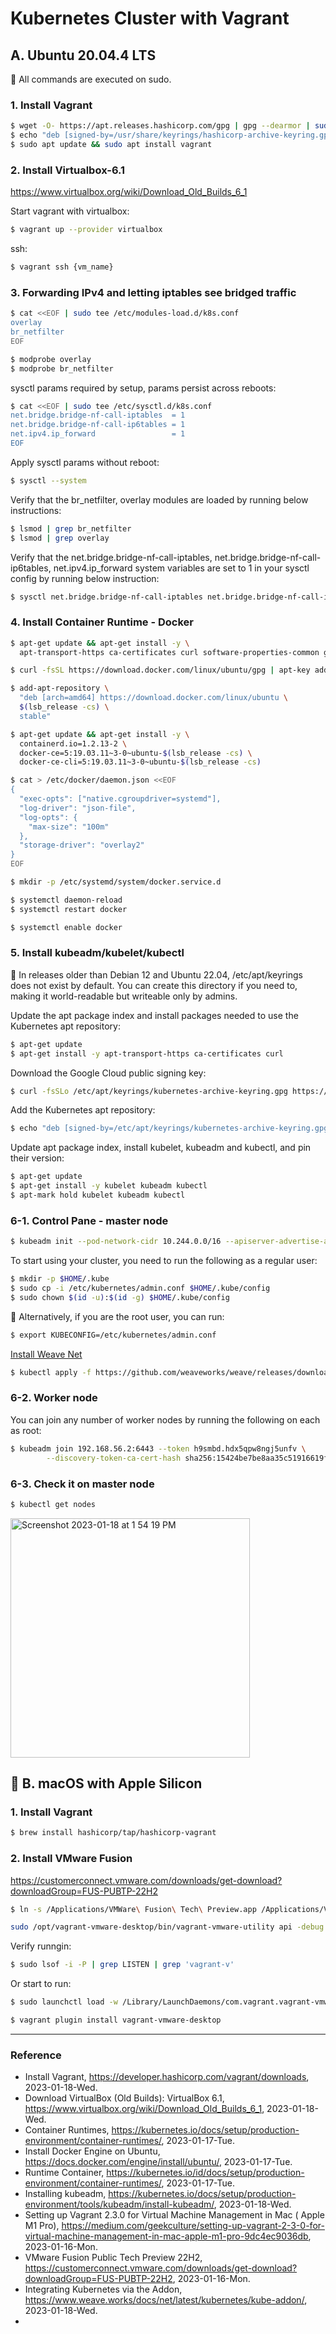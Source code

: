 # Kubernetes Cluster with Vagrant

## A. Ubuntu 20.04.4 LTS

:key: All commands are executed on sudo.

### 1. Install Vagrant

```bash
$ wget -O- https://apt.releases.hashicorp.com/gpg | gpg --dearmor | sudo tee /usr/share/keyrings/hashicorp-archive-keyring.gpg
$ echo "deb [signed-by=/usr/share/keyrings/hashicorp-archive-keyring.gpg] https://apt.releases.hashicorp.com $(lsb_release -cs) main" | sudo tee /etc/apt/sources.list.d/hashicorp.list
$ sudo apt update && sudo apt install vagrant
```

### 2. Install Virtualbox-6.1

https://www.virtualbox.org/wiki/Download_Old_Builds_6_1

Start vagrant with virtualbox:

```Bash
$ vagrant up --provider virtualbox
```

ssh:

```Bash
$ vagrant ssh {vm_name}
```

### 3. Forwarding IPv4 and letting iptables see bridged traffic

```Bash
$ cat <<EOF | sudo tee /etc/modules-load.d/k8s.conf
overlay
br_netfilter
EOF
```

```Bash
$ modprobe overlay
$ modprobe br_netfilter
```

sysctl params required by setup, params persist across reboots: 

```Bash
$ cat <<EOF | sudo tee /etc/sysctl.d/k8s.conf
net.bridge.bridge-nf-call-iptables  = 1
net.bridge.bridge-nf-call-ip6tables = 1
net.ipv4.ip_forward                 = 1
EOF 
```

Apply sysctl params without reboot:

```Bash
$ sysctl --system

```

Verify that the br_netfilter, overlay modules are loaded by running below instructions:

```Bash
$ lsmod | grep br_netfilter
$ lsmod | grep overlay
```

Verify that the net.bridge.bridge-nf-call-iptables, net.bridge.bridge-nf-call-ip6tables, net.ipv4.ip_forward system variables are set to 1 in your sysctl config by running below instruction:

```Bash
$ sysctl net.bridge.bridge-nf-call-iptables net.bridge.bridge-nf-call-ip6tables net.ipv4.ip_forward
```

### 4. Install Container Runtime - Docker

```Bash
$ apt-get update && apt-get install -y \
  apt-transport-https ca-certificates curl software-properties-common gnupg2
```

```Bash
$ curl -fsSL https://download.docker.com/linux/ubuntu/gpg | apt-key add -
```

```Bash
$ add-apt-repository \
  "deb [arch=amd64] https://download.docker.com/linux/ubuntu \
  $(lsb_release -cs) \
  stable"
```

```Bash
$ apt-get update && apt-get install -y \
  containerd.io=1.2.13-2 \
  docker-ce=5:19.03.11~3-0~ubuntu-$(lsb_release -cs) \
  docker-ce-cli=5:19.03.11~3-0~ubuntu-$(lsb_release -cs)
```

```Bash
$ cat > /etc/docker/daemon.json <<EOF
{
  "exec-opts": ["native.cgroupdriver=systemd"],
  "log-driver": "json-file",
  "log-opts": {
    "max-size": "100m"
  },
  "storage-driver": "overlay2"
}
EOF
```

```Bash
$ mkdir -p /etc/systemd/system/docker.service.d
```

```Bash
$ systemctl daemon-reload
$ systemctl restart docker
```

```Bash
$ systemctl enable docker
```

### 5. Install kubeadm/kubelet/kubectl

:key: In releases older than Debian 12 and Ubuntu 22.04, /etc/apt/keyrings does not exist by default. You can create this directory if you need to, making it world-readable but writeable only by admins.

Update the apt package index and install packages needed to use the Kubernetes apt repository:

```Bash
$ apt-get update
$ apt-get install -y apt-transport-https ca-certificates curl
```

Download the Google Cloud public signing key:

```Bash
$ curl -fsSLo /etc/apt/keyrings/kubernetes-archive-keyring.gpg https://packages.cloud.google.com/apt/doc/apt-key.gpg
```

Add the Kubernetes apt repository:

```Bash
$ echo "deb [signed-by=/etc/apt/keyrings/kubernetes-archive-keyring.gpg] https://apt.kubernetes.io/ kubernetes-xenial main" | tee /etc/apt/sources.list.d/kubernetes.list
```

Update apt package index, install kubelet, kubeadm and kubectl, and pin their version:

```Bash
$ apt-get update
$ apt-get install -y kubelet kubeadm kubectl
$ apt-mark hold kubelet kubeadm kubectl
```

### 6-1. Control Pane - master node

```bash
$ kubeadm init --pod-network-cidr 10.244.0.0/16 --apiserver-advertise-address=192.168.56.2
```

To start using your cluster, you need to run the following as a regular user:

```bash
$ mkdir -p $HOME/.kube
$ sudo cp -i /etc/kubernetes/admin.conf $HOME/.kube/config
$ sudo chown $(id -u):$(id -g) $HOME/.kube/config
```

:key: Alternatively, if you are the root user, you can run:

```bash
$ export KUBECONFIG=/etc/kubernetes/admin.conf
```

[Install Weave Net](https://www.weave.works/docs/net/latest/kubernetes/kube-addon/)

```Bash
$ kubectl apply -f https://github.com/weaveworks/weave/releases/download/v2.8.1/weave-daemonset-k8s.yaml
```

### 6-2. Worker node

You can join any number of worker nodes by running the following on each as root:

```Bash
$ kubeadm join 192.168.56.2:6443 --token h9smbd.hdx5qpw8ngj5unfv \
        --discovery-token-ca-cert-hash sha256:15424be7be8aa35c51916619fb3e185424fb5f4edb68e73d6682ed579d7b55c4
```

### 6-3. Check it on master node

```Bash
$ kubectl get nodes
```
<img width="383" alt="Screenshot 2023-01-18 at 1 54 19 PM" src="https://user-images.githubusercontent.com/20737479/213087369-fff2a1f1-0130-44ba-b7e6-a95fd3d454fb.png">

## :construction: B. macOS with Apple Silicon

### 1. Install Vagrant

```zsh
$ brew install hashicorp/tap/hashicorp-vagrant
```

### 2. Install VMware Fusion

https://customerconnect.vmware.com/downloads/get-download?downloadGroup=FUS-PUBTP-22H2

```zsh
$ ln -s /Applications/VMWare\ Fusion\ Tech\ Preview.app /Applications/VMWare\ Fusion.app
```

```zsh
sudo /opt/vagrant-vmware-desktop/bin/vagrant-vmware-utility api -debug
```

Verify runngin:

```zsh
$ sudo lsof -i -P | grep LISTEN | grep 'vagrant-v'
```

Or start to run:

```zsh
$ sudo launchctl load -w /Library/LaunchDaemons/com.vagrant.vagrant-vmware-utility.plist
```

```zsh
$ vagrant plugin install vagrant-vmware-desktop
```

---

### Reference
- Install Vagrant, https://developer.hashicorp.com/vagrant/downloads, 2023-01-18-Wed.
- Download VirtualBox (Old Builds): VirtualBox 6.1, https://www.virtualbox.org/wiki/Download_Old_Builds_6_1, 2023-01-18-Wed.
- Container Runtimes, https://kubernetes.io/docs/setup/production-environment/container-runtimes/, 2023-01-17-Tue.
- Install Docker Engine on Ubuntu, https://docs.docker.com/engine/install/ubuntu/, 2023-01-17-Tue.
- Runtime Container, https://kubernetes.io/id/docs/setup/production-environment/container-runtimes/, 2023-01-17-Tue.
- Installing kubeadm, https://kubernetes.io/docs/setup/production-environment/tools/kubeadm/install-kubeadm/, 2023-01-18-Wed.
- Setting up Vagrant 2.3.0 for Virtual Machine Management in Mac ( Apple M1 Pro), https://medium.com/geekculture/setting-up-vagrant-2-3-0-for-virtual-machine-management-in-mac-apple-m1-pro-9dc4ec9036db, 2023-01-16-Mon.
- VMware Fusion Public Tech Preview 22H2, https://customerconnect.vmware.com/downloads/get-download?downloadGroup=FUS-PUBTP-22H2, 2023-01-16-Mon.
- Integrating Kubernetes via the Addon, https://www.weave.works/docs/net/latest/kubernetes/kube-addon/, 2023-01-18-Wed.
- 
